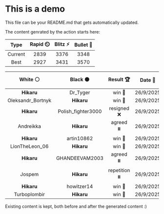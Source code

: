 # This is a demo

This file can be your README.md that gets automatically updated.

The content genrated by the action starts here:

<!--START_SECTION:chessStats-->
<!-- Automatically generated with https://github.com/Balastrong/chess-stats-action -->

| Type | Rapid ⏲️ | Blitz ⚡ | Bullet 🔫 |
|:---:|:---:|:---:|:---:|
| Current | 2839 | 3376 | 3348 |
| Best | 2927 | 3431 | 3570 |

| White ⚪ | Black ⚫ | Result 🏆 | Date 📅 | Position 🗺️ | Type 🕕 |
|:---:|:---:|:---:|:---:|:---:|:---:|
| **Hikaru** | Dr_Tyger | win 🥇 | 26/9/2025 | <a href="http://www.ee.unb.ca/cgi-bin/tervo/fen.pl?select=k7/8/NK6/8/4B3/8/8/8 b - - 7 98">Link</a> | Blitz |
| Oleksandr_Bortnyk | **Hikaru** | win 🥇 | 26/9/2025 | <a href="http://www.ee.unb.ca/cgi-bin/tervo/fen.pl?select=8/8/2P1bp2/p7/4N3/1P6/1K4k1/7q w - - 0 55">Link</a> | Blitz |
| **Hikaru** | Polish_fighter3000 | resigned ❌ | 26/9/2025 | <a href="http://www.ee.unb.ca/cgi-bin/tervo/fen.pl?select=8/2p5/1pP1p3/k2b2b1/p2P2P1/P6P/1K6/8 w - - 0 43">Link</a> | Blitz |
| Andreikka | **Hikaru** | agreed ⏸️ | 26/9/2025 | <a href="http://www.ee.unb.ca/cgi-bin/tervo/fen.pl?select=r7/1R3p2/4pkp1/3p3p/3P3P/4PKP1/5P2/8 b - - 8 41">Link</a> | Blitz |
| **Hikaru** | artin10862 | win 🥇 | 26/9/2025 | <a href="http://www.ee.unb.ca/cgi-bin/tervo/fen.pl?select=8/8/5qpk/4p3/4PpQp/3RbP1P/6K1/3R4 b - - 0 48">Link</a> | Blitz |
| LionTheLeon_06 | **Hikaru** | win 🥇 | 26/9/2025 | <a href="http://www.ee.unb.ca/cgi-bin/tervo/fen.pl?select=br4k1/1q2p2p/1r1n2p1/Q2p1p2/P1pNnP2/1P2P3/1BPP2PP/1BK1RR2 w - - 1 27">Link</a> | Blitz |
| **Hikaru** | GHANDEEVAM2003 | agreed ⏸️ | 26/9/2025 | <a href="http://www.ee.unb.ca/cgi-bin/tervo/fen.pl?select=2k5/1p5p/6p1/P4p2/3B4/3KPbPP/P7/8 b - - 0 56">Link</a> | Blitz |
| Jospem | **Hikaru** | repetition ⏸️ | 26/9/2025 | <a href="http://www.ee.unb.ca/cgi-bin/tervo/fen.pl?select=3R4/p6p/5p2/8/2k5/7P/P2n1KP1/5r2 w - - 10 52">Link</a> | Blitz |
| **Hikaru** | howitzer14 | win 🥇 | 26/9/2025 | <a href="http://www.ee.unb.ca/cgi-bin/tervo/fen.pl?select=1q1k4/p3r2b/2pN3p/Qp2P1p1/5p2/1Pnp4/P5PP/3RR2K b - - 1 27">Link</a> | Blitz |
| Turboplombir | **Hikaru** | win 🥇 | 26/9/2025 | <a href="http://www.ee.unb.ca/cgi-bin/tervo/fen.pl?select=6k1/4p1pp/5p2/8/p3bPP1/2R4P/2pq1K2/N1R1N3 w - - 1 43">Link</a> | Blitz |

<!--END_SECTION:chessStats-->

Existing content is kept, both before and after the generated content :)
